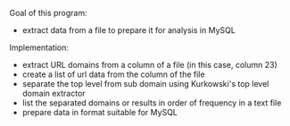 Goal of this program:

 - extract data from a file to prepare it for analysis in MySQL


Implementation:

 - extract URL domains from a column of a file (in this case, column 23)
 - create a list of url data from the column of the file
 - separate the top level from sub domain using Kurkowski's top level domain extractor
 - list the separated domains or results in order of frequency in a text file
 - prepare data in format suitable for MySQL
